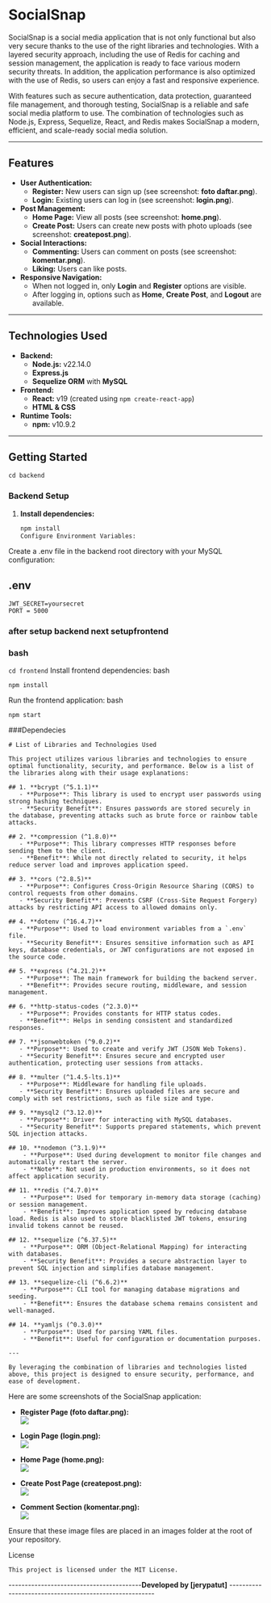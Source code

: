 # SocialSnap

SocialSnap is a social media application that is not only functional but also very secure thanks to the use of the right libraries and technologies. With a layered security approach, including the use of Redis for caching and session management, the application is ready to face various modern security threats. In addition, the application performance is also optimized with the use of Redis, so users can enjoy a fast and responsive experience.

With features such as secure authentication, data protection, guaranteed file management, and thorough testing, SocialSnap is a reliable and safe social media platform to use. The combination of technologies such as Node.js, Express, Sequelize, React, and Redis makes SocialSnap a modern, efficient, and scale-ready social media solution.

---

## Features

- **User Authentication:**
  - **Register:** New users can sign up (see screenshot: **foto daftar.png**).
  - **Login:** Existing users can log in (see screenshot: **login.png**).
- **Post Management:**
  - **Home Page:** View all posts (see screenshot: **home.png**).
  - **Create Post:** Users can create new posts with photo uploads (see screenshot: **createpost.png**).
- **Social Interactions:**
  - **Commenting:** Users can comment on posts (see screenshot: **komentar.png**).
  - **Liking:** Users can like posts.
- **Responsive Navigation:**
  - When not logged in, only **Login** and **Register** options are visible.
  - After logging in, options such as **Home**, **Create Post**, and **Logout** are available.

---

## Technologies Used

- **Backend:**
  - **Node.js:** v22.14.0
  - **Express.js**
  - **Sequelize ORM** with **MySQL**
- **Frontend:**
  - **React:** v19 (created using `npm create-react-app`)
  - **HTML & CSS**
- **Runtime Tools:**
  - **npm:** v10.9.2

---

## Getting Started

`cd backend`

### Backend Setup

1. **Install dependencies:**
   ```bash
   npm install
   Configure Environment Variables:
   ```

Create a .env file in the backend root directory with your MySQL configuration:

## .env

```
JWT_SECRET=yoursecret
PORT = 5000
```

### after setup backend next setupfrontend

### bash

`cd frontend`
Install frontend dependencies:
bash

```
npm install
```

Run the frontend application:
bash

```
npm start
```

###Dependecies

```
# List of Libraries and Technologies Used

This project utilizes various libraries and technologies to ensure optimal functionality, security, and performance. Below is a list of the libraries along with their usage explanations:

## 1. **bcrypt (^5.1.1)**
   - **Purpose**: This library is used to encrypt user passwords using strong hashing techniques.
   - **Security Benefit**: Ensures passwords are stored securely in the database, preventing attacks such as brute force or rainbow table attacks.

## 2. **compression (^1.8.0)**
   - **Purpose**: This library compresses HTTP responses before sending them to the client.
   - **Benefit**: While not directly related to security, it helps reduce server load and improves application speed.

## 3. **cors (^2.8.5)**
   - **Purpose**: Configures Cross-Origin Resource Sharing (CORS) to control requests from other domains.
   - **Security Benefit**: Prevents CSRF (Cross-Site Request Forgery) attacks by restricting API access to allowed domains only.

## 4. **dotenv (^16.4.7)**
   - **Purpose**: Used to load environment variables from a `.env` file.
   - **Security Benefit**: Ensures sensitive information such as API keys, database credentials, or JWT configurations are not exposed in the source code.

## 5. **express (^4.21.2)**
   - **Purpose**: The main framework for building the backend server.
   - **Benefit**: Provides secure routing, middleware, and session management.

## 6. **http-status-codes (^2.3.0)**
   - **Purpose**: Provides constants for HTTP status codes.
   - **Benefit**: Helps in sending consistent and standardized responses.

## 7. **jsonwebtoken (^9.0.2)**
   - **Purpose**: Used to create and verify JWT (JSON Web Tokens).
   - **Security Benefit**: Ensures secure and encrypted user authentication, protecting user sessions from attacks.

## 8. **multer (^1.4.5-lts.1)**
   - **Purpose**: Middleware for handling file uploads.
   - **Security Benefit**: Ensures uploaded files are secure and comply with set restrictions, such as file size and type.

## 9. **mysql2 (^3.12.0)**
   - **Purpose**: Driver for interacting with MySQL databases.
   - **Security Benefit**: Supports prepared statements, which prevent SQL injection attacks.

## 10. **nodemon (^3.1.9)**
    - **Purpose**: Used during development to monitor file changes and automatically restart the server.
    - **Note**: Not used in production environments, so it does not affect application security.

## 11. **redis (^4.7.0)**
    - **Purpose**: Used for temporary in-memory data storage (caching) or session management.
    - **Benefit**: Improves application speed by reducing database load. Redis is also used to store blacklisted JWT tokens, ensuring invalid tokens cannot be reused.

## 12. **sequelize (^6.37.5)**
    - **Purpose**: ORM (Object-Relational Mapping) for interacting with databases.
    - **Security Benefit**: Provides a secure abstraction layer to prevent SQL injection and simplifies database management.

## 13. **sequelize-cli (^6.6.2)**
    - **Purpose**: CLI tool for managing database migrations and seeding.
    - **Benefit**: Ensures the database schema remains consistent and well-managed.

## 14. **yamljs (^0.3.0)**
    - **Purpose**: Used for parsing YAML files.
    - **Benefit**: Useful for configuration or documentation purposes.

---

By leveraging the combination of libraries and technologies listed above, this project is designed to ensure security, performance, and ease of development.
```

Here are some screenshots of the SocialSnap application:

- **Register Page (foto daftar.png):**  
  ![](register.png)

- **Login Page (login.png):**  
  ![](login.png)

- **Home Page (home.png):**  
  ![](home.png)

- **Create Post Page (createpost.png):**  
  ![](createpost.png)

- **Comment Section (komentar.png):**  
  ![](komentar.png)

Ensure that these image files are placed in an images folder at the root of your repository.

License

```
This project is licensed under the MIT License.
```

-----------------------------------------**Developed by [jerypatut]** -------------------------------------------------------
